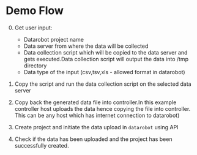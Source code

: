# Demo Flow
0. Get user input:
    - Datarobot project name 
    - Data server from where the data will be collected
    - Data collection script which will be copied to the data server and gets executed.Data collection script will output the data into  /tmp directory
    - Data type of the input (csv,tsv,xls - allowed format in datarobot)

1. Copy the script and run the data collection script on the selected data server

2. Copy back the generated data file into controller.In this example controller host uploads the data hence copying the file into controller. This can be any host which has internet connection to datarobot)

3. Create project and initiate the data upload in `datarobot` using API

4. Check if the data has been uploaded and the project has been successfully created.
